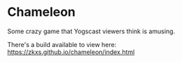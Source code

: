 Chameleon
=========

Some crazy game that Yogscast viewers think is amusing.

There's a build available to view here: https://zkxs.github.io/chameleon/index.html
